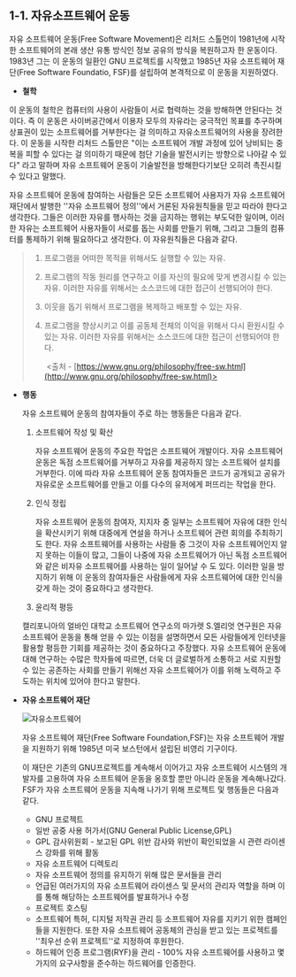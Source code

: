 ## 1-1. 자유소프트웨어 운동

자유 소프트웨어 운동(Free Software Movement)은 리처드 스톨먼이 1981년에 시작한 소프트웨어의 본래 생산 유통 방식인 정보 공유의 방식을 복원하고자 한 운동이다.  1983년 그는 이 운동의 일환인 GNU 프로젝트를 시작했고 1985년 자유 소프트웨어 재단(Free Software Foundatio, FSF)를 설립하여 본격적으로 이 운동을 지원하였다.



* **철학**

이 운동의 철학은 컴퓨터의 사용이 사람들이 서로 협력하는 것을 방해하면 안된다는 것이다. 즉 이 운동은 사이버공간에서 이용자 모두의 자유라는 궁극적인 목표를 추구하며 상표권이 있는 소프트웨어를 거부한다는 걸 의미하고 자유소프트웨어의 사용을 장려한다. 이 운동을 시작한 리처드 스톨만은 "이는 소프트웨어 개발 과정에 있어 낭비되는 중복을 피할 수 있다는 걸 의미하기 때문에 첨단 기술을 발전시키는 방향으로 나아갈 수 있다" 라고 말하며 자유 소프트웨어 운동이 기술발전을 방해한다기보단 오히려 촉진시킬 수 있다고 말했다.

자유 소프트웨어 운동에 참여하는 사람들은 모든 소프트웨어 사용자가 자유 소프트웨어 재단에서 발행한 ''자유 소프트웨어 정의''에서 거론된 자유원칙들을 믿고 따라야 한다고 생각한다. 그들은 이러한 자유를 행사하는 것을 금지하는 행위는 부도덕한 일이며, 이러한 자유는 소프트웨어 사용자들이 서로를 돕는 사회를 만들기 위해, 그리고 그들의 컴퓨터를 통제하기 위해 필요하다고 생각한다. 이 자유원칙들은 다음과 같다.



> 1. 프로그램을 어떠한 목적을 위해서도 실행할 수 있는 자유.
>
> 2. 프로그램의 작동 원리를 연구하고 이를 자신의 필요에 맞게 변경시킬 수 있는 자유. 이러한 자유를 위해서는 소스코드에 대한 접근이 선행되어야 한다.
>
> 3. 이웃을 돕기 위해서 프로그램을 복제하고 배포할 수 있는 자유.
>
> 4. 프로그램을 향상시키고 이를 공동체 전체의 이익을 위해서 다시 환원시킬 수 있는 자유. 이러한 자유를 위해서는 소스코드에 대한 접근이 선행되어야 한다.
>
>    ​                                                                          <출처 - [https://www.gnu.org/philosophy/free-sw.html](http://www.gnu.org/philosophy/free-sw.html)>

   



* **행동**

  자유 소프트웨어 운동의 참여자들이 주로 하는 행동들은 다음과 같다.

  1. 소프트웨어 작성 및 확산

     자유 소프트웨어 운동의 주요한 작업은 소프트웨어 개발이다. 자유 소프트웨어 운동은 독점 소프트웨어를 거부하고 자유를 제공하지 않는 소프트웨어 설치를 거부한다. 이에 따라 자유 소프트웨어 운동 참여자들은 코드가 공개되고 공유가 자유로운 소프트웨어를 만들고 이를 다수의 유저에게 퍼뜨리는 작업을 한다.

  2. 인식 정립

     자유 소프트웨어 운동의 참여자, 지지자 중 일부는 소프트웨어 자유에 대한 인식을 확산시키기 위해 대중에게 연설을 하거나 소프트웨어 관련 회의를 주최하기도 한다. 자유 소프트웨어를 사용하는 사람들 중 그것이 자유 소프트웨어인지 알지 못하는 이들이 많고, 그들이 나중에 자유 소프트웨어가 아닌 독점 소프트웨어와 같은 비자유 소프트웨어를 사용하는 일이 일어날 수 도 있다. 이러한 일을 방지하기 위해 이 운동의 참여자들은 사람들에게 자유 소프트웨어에 대한 인식을 갖게 하는 것이 중요하다고 생각한다.

  3.  윤리적 평등

     캘리포니아의 얼바인 대학교 소프트웨어 연구소의 마가렛 S.엘리엇 연구원은 자유 소프트웨어 운동을 통해 얻을 수 있는 이점을 설명하면서 모든 사람들에게 인터넷을 활용할 평등한 기회를 제공하는 것이 중요하다고 주장했다.  자유 소프트웨어 운동에 대해 연구하는 수많은 학자들에 따르면, 더욱 더 글로벌하게 소통하고 서로 지원할 수 있는 공존하는 사회를 만들기 위해선 자유 소프트웨어가 이를 위해 노력하고 주도하는 위치에 있어야 한다고 말한다.





* **자유 소프트웨어 재단**

  ![자유소프트웨어](https://media.licdn.com/media/p/2/000/2cf/25e/303a5eb.png)

  자유 소프트웨어 재단(Free Software Foundation,FSF)는 자유 소프트웨어 개발을 지원하기 위해 1985년 미국 보스턴에서 설립된 비영리 기구이다. 

  이 재단은 기존의 GNU프로젝트를 계속해서 이어가고 자유 소프트웨어 시스템의 개발자를 고용하여 자유 소프트웨어 운동을 옹호할 뿐만 아니라 운동을 계속해나갔다. FSF가 자유 소프트웨어 운동을 지속해 나가기 위해 프로젝트 및 행동들은 다음과 같다. 

  * GNU 프로젝트
  * 일반 공중 사용 허가서(GNU General Public License,GPL)
  * GPL 감사위원회 - 보고된 GPL 위반 감사와 위반이 확인되었을 시 관련 라이센스 강화를 위해 활동
  * 자유 소프트웨어 디렉토리
  * 자유 소프트웨어 정의를 유지하기 위해 많은 문서들을 관리
  * 언급된 여러가지의 자유 소프트웨어 라이센스 및 문서의 관리자 역할을 하며 이를 통해 해당하는 소프트웨어를 발표하거나 수정
  * 프로젝트 호스팅
  * 소프트웨어 특허, 디지털 저작권 관리 등 소프트웨어 자유를 지키기 위한 캠페인들을 지원한다. 또한 자유 소프트웨어 공동체의 관심을 받고 있는 프로젝트를 ''최우선 순위 프로젝트''로 지정하여 후원한다.
  * 하드웨어 인증 프로그램(RYF)을 관리 - 100% 자유 소프트웨어를 사용하고 몇가지의 요구사항을 준수하는 하드웨어를 인증한다.